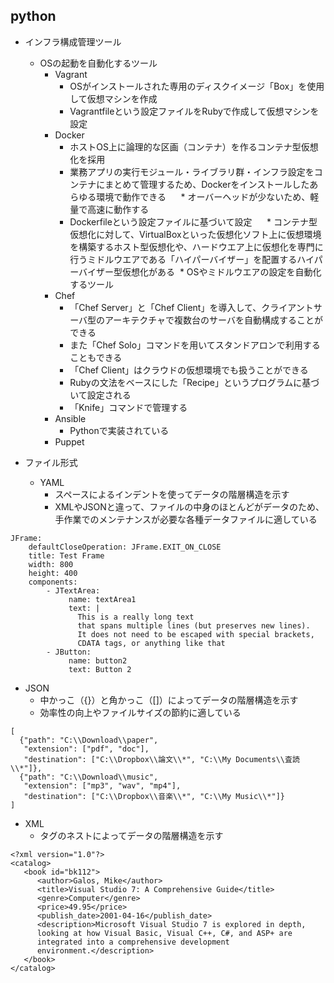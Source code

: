 ## python

* インフラ構成管理ツール
  * OSの起動を自動化するツール
    * Vagrant
      * OSがインストールされた専用のディスクイメージ「Box」を使用して仮想マシンを作成
      * Vagrantfileという設定ファイルをRubyで作成して仮想マシンを設定
    * Docker
      * ホストOS上に論理的な区画（コンテナ）を作るコンテナ型仮想化を採用
      * 業務アプリの実行モジュール・ライブラリ群・インフラ設定をコンテナにまとめて管理するため、Dockerをインストールしたあらゆる環境で動作できる
      * オーバーヘッドが少ないため、軽量で高速に動作する
      * Dockerfileという設定ファイルに基づいて設定
      * コンテナ型仮想化に対して、VirtualBoxといった仮想化ソフト上に仮想環境を構築するホスト型仮想化や、ハードウエア上に仮想化を専門に行うミドルウエアである「ハイパーバイザー」を配置するハイパーバイザー型仮想化がある
  * OSやミドルウエアの設定を自動化するツール
    * Chef
      * 「Chef Server」と「Chef Client」を導入して、クライアントサーバ型のアーキテクチャで複数台のサーバを自動構成することができる
      * また「Chef Solo」コマンドを用いてスタンドアロンで利用することもできる
      * 「Chef Client」はクラウドの仮想環境でも扱うことができる
      * Rubyの文法をベースにした「Recipe」というプログラムに基づいて設定される
      * 「Knife」コマンドで管理する
    * Ansible
      * Pythonで実装されている
    * Puppet

* ファイル形式
  * YAML
    * スペースによるインデントを使ってデータの階層構造を示す
    * XMLやJSONと違って、ファイルの中身のほとんどがデータのため、手作業でのメンテナンスが必要な各種データファイルに適している
```
JFrame:
    defaultCloseOperation: JFrame.EXIT_ON_CLOSE
    title: Test Frame
    width: 800
    height: 400
    components:
        - JTextArea:
             name: textArea1
             text: |
               This is a really long text
               that spans multiple lines (but preserves new lines).
               It does not need to be escaped with special brackets,
               CDATA tags, or anything like that
        - JButton:
             name: button2
             text: Button 2
```

  * JSON
    * 中かっこ（{}）と角かっこ（[]）によってデータの階層構造を示す
    * 効率性の向上やファイルサイズの節約に適している　
```
[
  {"path": "C:\\Download\\paper",
   "extension": ["pdf", "doc"],
   "destination": ["C:\\Dropbox\\論文\\*", "C:\\My Documents\\査読\\*"]},
  {"path": "C:\\Download\\music",
   "extension": ["mp3", "wav", "mp4"],
   "destination": ["C:\\Dropbox\\音楽\\*", "C:\\My Music\\*"]}
]
```
  * XML
    * タグのネストによってデータの階層構造を示す
```
<?xml version="1.0"?>
<catalog>
   <book id="bk112">
      <author>Galos, Mike</author>
      <title>Visual Studio 7: A Comprehensive Guide</title>
      <genre>Computer</genre>
      <price>49.95</price>
      <publish_date>2001-04-16</publish_date>
      <description>Microsoft Visual Studio 7 is explored in depth,
      looking at how Visual Basic, Visual C++, C#, and ASP+ are 
      integrated into a comprehensive development 
      environment.</description>
   </book>
</catalog>
```
